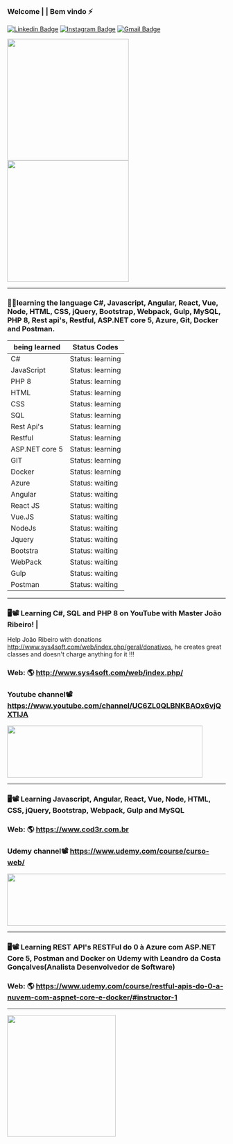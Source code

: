### Welcome | | Bem vindo ⚡

<!--
**Swankfuck/Swankfuck** is a ✨ _special_ ✨ repository because its `README.md` (this file) appears on your GitHub profile.

Here are some ideas to get you started:

- 🔭 I’m currently working on ...
- 🌱 I’m currently learning ...
- 👯 I’m looking to collaborate on ...
- 🤔 I’m looking for help with ...
- 💬 Ask me about ...
- 📫 How to reach me: ...
- 😄 Pronouns: ...
- ⚡ Fun fact: ...
img.gif-->

[![Linkedin Badge](https://img.shields.io/badge/-Linkedin-blue?style=flat-square&logo=Linkedin&logoColor=white&link=https:/https://www.linkedin.com/in/vitor-brussolo-zerbato-474447176//)](https://www.linkedin.com/in/vitor-brussolo-zerbato-474447176//)
[![Instagram Badge](https://img.shields.io/badge/-Instagram-a43b9d?style=flat-square&logo=Instagram&logoColor=white&link=https://https://www.instagram.com/vihhbz/?hl=pt-br/)](https://www.instagram.com/vihhbz/?hl=pt-br/)
[![Gmail Badge](https://img.shields.io/badge/-Gmail-c14438?style=flat-square&logo=Gmail&logoColor=white&link=mailto:vitorbrussolo@gmail.com)](mailto:vitorbrussolo@gmail.com)
<p float="left">
<img style="margin: 0 auto" src="https://media.giphy.com/media/h4HxXVdFQIBq6vMt1q/giphy.gif" height="280">
<img style="margin: 0 auto" src="https://user-images.githubusercontent.com/70340981/93691562-2aad8800-fabd-11ea-96b8-55b8414d9b1b.png" height="280">
</p>


---------------------------------------------------------------------------------------------------------------------------------------------------------

### 👨‍💻learning the language C#, Javascript, Angular, React, Vue, Node, HTML, CSS, jQuery, Bootstrap, Webpack, Gulp, MySQL, PHP 8, Rest api's, Restful, ASP.NET core 5, Azure, Git, Docker and Postman.



|being learned         | Status Codes                                       |
|----------------------|----------------------------------------------------|
|C#                    | Status: learning                                   |
|JavaScript            | Status: learning                                   |
|PHP 8                 | Status: learning                                   |
|HTML                  | Status: learning                                   |
|CSS                   | Status: learning                                   |
|SQL                   | Status: learning                                   |
|Rest Api's            | Status: learning                                   |
|Restful               | Status: learning                                   |
|ASP.NET core 5        | Status: learning                                   |
|GIT                   | Status: learning                                   |
|Docker                | Status: learning                                   |
|Azure                 | Status: waiting                                    |
|Angular               | Status: waiting                                    |
|React JS              | Status: waiting                                    |
|Vue.JS                | Status: waiting                                    |
|NodeJs                | Status: waiting                                    |
|Jquery                | Status: waiting                                    |
|Bootstra              | Status: waiting                                    |
|WebPack               | Status: waiting                                    |
|Gulp                  | Status: waiting                                    |
|Postman               | Status: waiting                                    |
 
---------------------------------------------------------------------------------------------------------------------------------------------------------

### 🖥📽 Learning C#, SQL and PHP 8 on YouTube with Master João Ribeiro! |


Help João Ribeiro with donations  http://www.sys4soft.com/web/index.php/geral/donativos, he creates great classes and doesn't charge anything for it !!! 

### Web: 🌎 http://www.sys4soft.com/web/index.php/<br>
### Youtube channel📽 https://www.youtube.com/channel/UC6ZL0QLBNKBAOx6vjQXTIJA<br>


 <img src="https://user-images.githubusercontent.com/70340981/93710679-e652d400-fb1e-11ea-9fb9-582eaaa4f9bf.png" width="450" height="120"/>
 
 ---------------------------------------------------------------------------------------------------------------------------------------------------------

### 🖥📽 Learning Javascript, Angular, React, Vue, Node, HTML, CSS, jQuery, Bootstrap, Webpack, Gulp and MySQL

### Web: 🌎 https://www.cod3r.com.br
### Udemy channel📽 https://www.udemy.com/course/curso-web/


<img src="https://user-images.githubusercontent.com/70340981/104071249-870cf280-51e7-11eb-8231-e85893dc65bf.png" width="550" height="120"/>


---------------------------------------------------------------------------------------------------------------------------------------------------------

### 🖥📽 Learning REST API's RESTFul do 0 à Azure com ASP.NET Core 5, Postman and Docker on Udemy with Leandro da Costa Gonçalves(Analista Desenvolvedor de Software)

### Web: 🌎 https://www.udemy.com/course/restful-apis-do-0-a-nuvem-com-aspnet-core-e-docker/#instructor-1


---------------------------------------------------------------------------------------------------------------------------------------------------------



 <img src="https://user-images.githubusercontent.com/70340981/104138290-e7d03280-5381-11eb-8dea-7edc9064a917.png" width="250" height="280"/>

 
